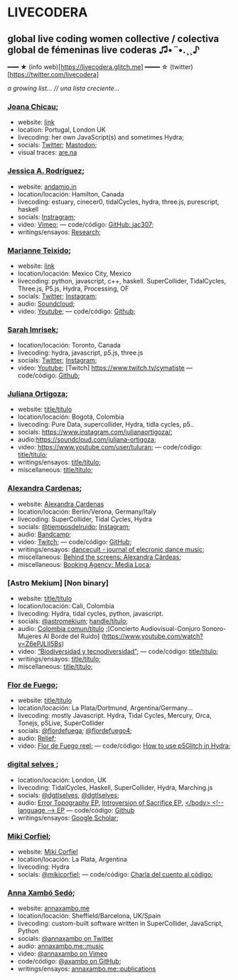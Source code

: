 # LIVECODERA

## global live coding women collective / colectiva global de fémeninas live coderas  ♫•*¨*•.¸¸♪

━━━ ★ (info web)[https://livecodera.glitch.me]
━━━━ ☆ (twitter)[https://twitter.com/livecodera]


_a growing list... // una lista creciente..._


### [Joana Chicau](https://joanachicau.com/);
  - website: [link](https://joanachicau.com/backstage.html)
  - location: Portugal, London UK
  - livecoding: her own JavaScript(s) and sometimes Hydra; 
  - socials: [Twitter](https://twitter.com/BChicau); [Mastodon](https://post.lurk.org/@joanachicau);
  - visual traces: [are.na](https://www.are.na/joana-chicau/web-choreographies-other-stories)


### [Jessica A. Rodríguez](https://andamio.in/); 
  - website: [andamio.in](https://andamio.in/)
  - location/locación: Hamilton, Canada
  - livecoding: estuary, cinecer0, tidalCycles, hydra, three.js, purescript, haskell
  - socials: [Instragram](https://www.instagram.com/jessariannerod/);
  - video: [Vimeo](https://vimeo.com/jessicaarianne);
  — code/código: [GitHub: jac307](https://github.com/jac307);
  - writings/ensayos: [Research](https://andamio.in/research);
 
  
### [Marianne Teixido](https://marianneteixido.github.io/); 
  - website: [link](https://marianneteixido.github.io/)
  - location/locación: Mexico City, Mexico
  - livecoding: python, javascript, c++, haskell. SuperCollider, TidalCycles, Three.js, P5.js, Hydra, Processing, OF
  - socials: [Twitter](https://twitter.com/marianneteixido); [Instagram](https://www.instagram.com/marianneteixido/);
  - audio: [Soundcloud](https://soundcloud.com/marianne_teixido);
  - video: [Youtube](https://www.youtube.com/channel/UCXoKGzDxwbPbP7QXY7HHr-w/videos);
  — code/código: [Github](https://github.com/MarianneTeixido);


 ### [Sarah Imrisek](); 
 - location/locación: Toronto, Canada
 - livecoding: hydra, javascript, p5.js, three.js
  - socials: [Twitter](https://twitter.com/cymatiste); [Instagram](https://www.instagram.com/cymatiste/);
  - video: [Youtube](https://www.youtube.com/channel/UCMHkvldnYQpRDfn36GDWx1Q); [Twitch] https://www.twitch.tv/cymatiste
  — code/código: [Github](https://github.com/cymatiste); 
  
  
### [Juliana Ortigoza](Website); 
  - website: [title/título](link)
  - location/locación: Bogotá, Colombia
  - livecoding: Pure Data, supercollider, Hydra, tidla cycles, p5..
  - socials: https://www.instagram.com/julianaortigoza/;
  - audio:https://soundcloud.com/juliana-ortigoza;
  - video: https://www.youtube.com/user/tuluran;
  — code/código: [title/título](link);
  - writings/ensayos: [title/título](link);
  - miscellaneous: [title/título](link);

### [Alexandra Cardenas](https://alexandracardenas.com/); 
  - website: [Alexandra Cardenas](https://alexandracardenas.com/)
  - location/locación: Berlin/Verona, Germany/Italy
  - livecoding: SuperCollider, Tidal Cycles, Hydra
  - socials: [@tiemposdelruido](https://www.facebook.com/tiemposdelruido.page); [Instagram](https://www.instagram.com/tiemposdelruido);
  - audio: [Bandcamp](https://tiemposdelruido.bandcamp.com/releases);
  - video: [Twitch](https://www.twitch.tv/tiemposdelruido);
  — code/código: [GitHub](https://github.com/tiemposdelruido);
  - writings/ensayos: [dancecult - journal of elecronic dance music](https://dj.dancecult.net/index.php/dancecult/article/view/1074);
  - miscellaneous: [Behind the screens: Alexandra Cárdeas](https://medium.com/behind-the-screens-challenge/behind-the-screens-alexandra-c%C3%A1rdenas-faef92150f7f);
  - miscellaneous: [Booking Agency: Media Loca](https://media-loca.com/alexandra-cardenas/);
  
  
  
 ### [Astro Mekium] [Non binary]
 - website: [title/título](link)
  - location/locación: Cali, Colombia
  - livecoding: Hydra, tidal cycles, python, javascript.
  - socials: [@astromekium](https://www.instagram.com/astromekium); [handle/título](link);
  - audio: [Colombia comun/título](https://drive.google.com/file/d/15RUZ1EOz7FrxgqPUXRYfa6-JS5bjnYM_/view?usp=sharing)
  ;[Concierto Audiovisual-Conjuro Sonoro-Mujeres Al Borde del Ruido] (https://www.youtube.com/watch?v=Z6ePJLII5Bs)
  - video: [“Biodiversidad y tecnodiversidad”](https://www.youtube.com/watch?v=SAHvvEM5MIQ&list=PLMBIpibV-wQKoXNk6RAJe5oKPkJCtmZks&index=3);
    — code/código: [title/título](link);
  - writings/ensayos: [title/título](link);
  - miscellaneous: [title/título](link);



### [Flor de Fuego](https://flordefuego.github.io/); 
  - website: [title/título](link)
  - location/locación: La Plata/Dortmund, Argentina/Germany...
  - livecoding: mostly Javascript. Hydra, Tidal Cycles, Mercury, Orca, Tonejs, p5Live, SuperCollider
  - socials: [@flordefuega](https://www.instagram.com/flordefuega/); [@flordefuego4](https://twitter.com/flordefuego4);
  - audio: [Relief](https://flordefuego.bandcamp.com/track/relief);
  - video: [Flor de Fuego reel](https://www.youtube.com/watch?v=o58NT9iWwvU);
  — code/código: [How to use p5Glitch in Hydra](https://github.com/flordefuego/p5glitchHydra);


### [digital selves ](https://lwlsn.github.io/digitalselves-web/); 
 - location/locación: London, UK
- livecoding: TidalCycles, Haskell, SuperCollider, Hydra, Marching.js
- socials: [@dgtlselves](https://twitter.com/dgtlselves), [@dgtlselves](https://www.instagram.com/dgtlselves/?hl=en); 
- audio: [Error Topography EP](https://cherche-encore.bandcamp.com/album/error-topography), [Introversion of Sacrifice EP](https://inunison.bandcamp.com/album/introversion-of-sacrifice), [<​/​body> <​!​-​- language -​-​> EP](https://digitalselves.bandcamp.com/releases)
— code/código: [Github](https://github.com/lwlsn)
- writings/ensayos: [Google Scholar](https://scholar.google.com/citations?user=qhxFs9AAAAAJ&hl=en);


### [Miki Corfiel](https://mikicorfiel.hotglue.me/bienvenidx); 
  - website: [Miki Corfiel](https://mikicorfiel.hotglue.me/bienvenidx)
  - location/locación: La Plata, Argentina
  - livecoding: Hydra
  - socials: [@mikicorfiel](https://www.instagram.com/mikicorfiel/);
  — code/código: [Charla del cuento al código](https://charladelcuentoalcodigo.glitch.me/);
  
  
### [Anna Xambó Sedó](https://annaxambo.me); 
  - website: [annaxambo.me](https://annaxambo.me)
  - location/locación: Sheffield/Barcelona, UK/Spain
  - livecoding: custom-built software written in SuperCollider, JavaScript, Python
  - socials: [@annaxambo on Twitter](https://twitter.com/annaxambo)
  - audio: [annaxambo.me::music](https://annaxambo.me/music)
  - video: [@annaxambo on Vimeo](https://vimeo.com/annaxambo)
  - code/código: [@axambo on GitHub](https://github.com/axambo);
  - writings/ensayos: [annaxambo.me::publications](https://annaxambo.me/publications)


